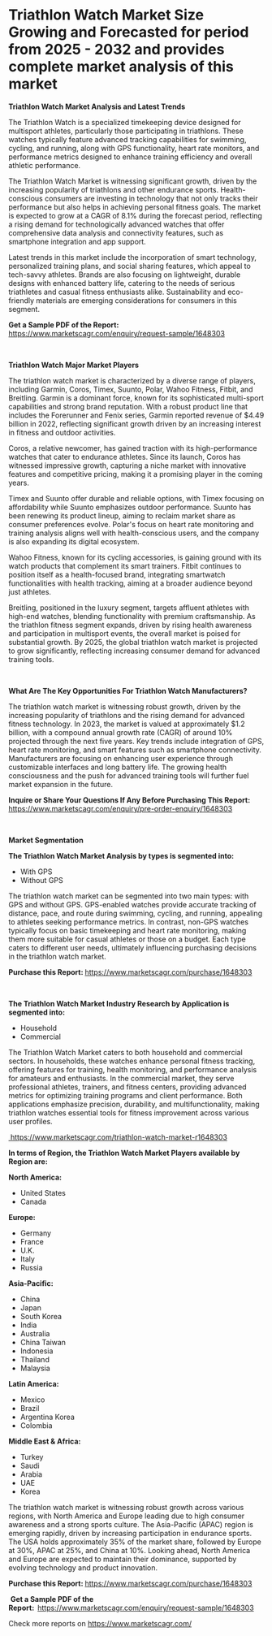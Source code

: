 <p><h1>Triathlon Watch Market Size Growing and Forecasted for period from 2025 - 2032 and provides complete market analysis of this market</h1></p><p><strong>Triathlon Watch Market Analysis and Latest Trends</strong></p>
<p><p>The Triathlon Watch is a specialized timekeeping device designed for multisport athletes, particularly those participating in triathlons. These watches typically feature advanced tracking capabilities for swimming, cycling, and running, along with GPS functionality, heart rate monitors, and performance metrics designed to enhance training efficiency and overall athletic performance.</p><p>The Triathlon Watch Market is witnessing significant growth, driven by the increasing popularity of triathlons and other endurance sports. Health-conscious consumers are investing in technology that not only tracks their performance but also helps in achieving personal fitness goals. The market is expected to grow at a CAGR of 8.1% during the forecast period, reflecting a rising demand for technologically advanced watches that offer comprehensive data analysis and connectivity features, such as smartphone integration and app support.</p><p>Latest trends in this market include the incorporation of smart technology, personalized training plans, and social sharing features, which appeal to tech-savvy athletes. Brands are also focusing on lightweight, durable designs with enhanced battery life, catering to the needs of serious triathletes and casual fitness enthusiasts alike. Sustainability and eco-friendly materials are emerging considerations for consumers in this segment.</p></p>
<p><strong>Get a Sample PDF of the Report:&nbsp;</strong> <a href="https://www.marketscagr.com/enquiry/request-sample/1648303?utm_campaign=2566&utm_medium=2&utm_source=Github&utm_content=ia&utm_term=04042025&utm_id=triathlon-watch">https://www.marketscagr.com/enquiry/request-sample/1648303</a></p>
<p>&nbsp;</p>
<p><strong>Triathlon Watch Major Market Players</strong></p>
<p><p>The triathlon watch market is characterized by a diverse range of players, including Garmin, Coros, Timex, Suunto, Polar, Wahoo Fitness, Fitbit, and Breitling. Garmin is a dominant force, known for its sophisticated multi-sport capabilities and strong brand reputation. With a robust product line that includes the Forerunner and Fenix series, Garmin reported revenue of $4.49 billion in 2022, reflecting significant growth driven by an increasing interest in fitness and outdoor activities.</p><p>Coros, a relative newcomer, has gained traction with its high-performance watches that cater to endurance athletes. Since its launch, Coros has witnessed impressive growth, capturing a niche market with innovative features and competitive pricing, making it a promising player in the coming years.</p><p>Timex and Suunto offer durable and reliable options, with Timex focusing on affordability while Suunto emphasizes outdoor performance. Suunto has been renewing its product lineup, aiming to reclaim market share as consumer preferences evolve. Polar's focus on heart rate monitoring and training analysis aligns well with health-conscious users, and the company is also expanding its digital ecosystem.</p><p>Wahoo Fitness, known for its cycling accessories, is gaining ground with its watch products that complement its smart trainers. Fitbit continues to position itself as a health-focused brand, integrating smartwatch functionalities with health tracking, aiming at a broader audience beyond just athletes.</p><p>Breitling, positioned in the luxury segment, targets affluent athletes with high-end watches, blending functionality with premium craftsmanship. As the triathlon fitness segment expands, driven by rising health awareness and participation in multisport events, the overall market is poised for substantial growth. By 2025, the global triathlon watch market is projected to grow significantly, reflecting increasing consumer demand for advanced training tools.</p></p>
<p>&nbsp;</p>
<p><strong>What Are The Key Opportunities For Triathlon Watch Manufacturers?</strong></p>
<p><p>The triathlon watch market is witnessing robust growth, driven by the increasing popularity of triathlons and the rising demand for advanced fitness technology. In 2023, the market is valued at approximately $1.2 billion, with a compound annual growth rate (CAGR) of around 10% projected through the next five years. Key trends include integration of GPS, heart rate monitoring, and smart features such as smartphone connectivity. Manufacturers are focusing on enhancing user experience through customizable interfaces and long battery life. The growing health consciousness and the push for advanced training tools will further fuel market expansion in the future.</p></p>
<p><strong>Inquire or Share Your Questions If Any Before Purchasing This Report:</strong> <a href="https://www.marketscagr.com/enquiry/pre-order-enquiry/1648303?utm_campaign=2566&utm_medium=2&utm_source=Github&utm_content=ia&utm_term=04042025&utm_id=triathlon-watch">https://www.marketscagr.com/enquiry/pre-order-enquiry/1648303</a></p>
<p>&nbsp;</p>
<p><strong>Market Segmentation</strong></p>
<p><strong>The Triathlon Watch Market Analysis by types is segmented into:</strong></p>
<p><ul><li>With GPS</li><li>Without GPS</li></ul></p>
<p><p>The triathlon watch market can be segmented into two main types: with GPS and without GPS. GPS-enabled watches provide accurate tracking of distance, pace, and route during swimming, cycling, and running, appealing to athletes seeking performance metrics. In contrast, non-GPS watches typically focus on basic timekeeping and heart rate monitoring, making them more suitable for casual athletes or those on a budget. Each type caters to different user needs, ultimately influencing purchasing decisions in the triathlon watch market.</p></p>
<p><strong>Purchase this Report:&nbsp;</strong><a href="https://www.marketscagr.com/purchase/1648303?utm_campaign=2566&utm_medium=2&utm_source=Github&utm_content=ia&utm_term=04042025&utm_id=triathlon-watch">https://www.marketscagr.com/purchase/1648303</a></p>
<p>&nbsp;</p>
<p><strong>The Triathlon Watch Market Industry Research by Application is segmented into:</strong></p>
<p><ul><li>Household</li><li>Commercial</li></ul></p>
<p><p>The Triathlon Watch Market caters to both household and commercial sectors. In households, these watches enhance personal fitness tracking, offering features for training, health monitoring, and performance analysis for amateurs and enthusiasts. In the commercial market, they serve professional athletes, trainers, and fitness centers, providing advanced metrics for optimizing training programs and client performance. Both applications emphasize precision, durability, and multifunctionality, making triathlon watches essential tools for fitness improvement across various user profiles.</p></p>
<p><a href="https://www.marketscagr.com/triathlon-watch-market-r1648303?utm_campaign=2566&utm_medium=2&utm_source=Github&utm_content=ia&utm_term=04042025&utm_id=triathlon-watch">&nbsp;https://www.marketscagr.com/triathlon-watch-market-r1648303</a></p>
<p><strong>In terms of Region, the Triathlon Watch Market Players available by Region are:</strong></p>
<p>
    <p> <strong> North America: </strong>
        <ul>
            <li>United States</li>
            <li>Canada</li>
        </ul>
        </p> 
    <p> <strong> Europe: </strong>
        <ul>
            <li>Germany</li>
            <li>France</li>
            <li>U.K.</li>
            <li>Italy</li>
            <li>Russia</li>
        </ul>
        </p> 
    <p> <strong> Asia-Pacific: </strong>
        <ul>
            <li>China</li>
            <li>Japan</li>
            <li>South Korea</li>
            <li>India</li>
            <li>Australia</li>
            <li>China Taiwan</li>
            <li>Indonesia</li>
            <li>Thailand</li>
            <li>Malaysia</li>
        </ul>
        </p> 
    <p> <strong> Latin America: </strong>
        <ul>
            <li>Mexico</li>
            <li>Brazil</li>
            <li>Argentina Korea</li>
            <li>Colombia</li>
        </ul>
        </p> 
    <p> <strong> Middle East & Africa: </strong>
        <ul>
            <li>Turkey</li>
            <li>Saudi</li>
            <li>Arabia</li>
            <li>UAE</li>
            <li>Korea</li>
        </ul>
    </p>
    </p>
<p><p>The triathlon watch market is witnessing robust growth across various regions, with North America and Europe leading due to high consumer awareness and a strong sports culture. The Asia-Pacific (APAC) region is emerging rapidly, driven by increasing participation in endurance sports. The USA holds approximately 35% of the market share, followed by Europe at 30%, APAC at 25%, and China at 10%. Looking ahead, North America and Europe are expected to maintain their dominance, supported by evolving technology and product innovation.</p></p>
<p><strong>Purchase this Report: </strong><a href="https://www.marketscagr.com/purchase/1648303?utm_campaign=2566&utm_medium=2&utm_source=Github&utm_content=ia&utm_term=04042025&utm_id=triathlon-watch">https://www.marketscagr.com/purchase/1648303</a></p>
<p>&nbsp;<strong>Get a Sample PDF of the Report:&nbsp;&nbsp;</strong><a href="https://www.marketscagr.com/enquiry/request-sample/1648303?utm_campaign=2566&utm_medium=2&utm_source=Github&utm_content=ia&utm_term=04042025&utm_id=triathlon-watch">https://www.marketscagr.com/enquiry/request-sample/1648303</a></p>
<p><strong></strong></p>
<p>Check more reports on <a href="https://www.marketscagr.com/?utm_campaign=2566&utm_medium=2&utm_source=Github&utm_content=ia&utm_term=04042025&utm_id=triathlon-watch">https://www.marketscagr.com/</a></p>